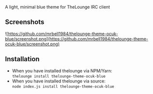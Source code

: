 A light, minimal blue theme for TheLounge IRC client

## Screenshots

![https://github.com/mrbell1984/thelounge-theme-ocuk-blue/screenshot.png](https://github.com/mrbell1984/thelounge-theme-ocuk-blue/screenshot.png)

## Installation

- When you have installed thelounge via NPM/Yarn:  
```thelounge install thelounge-theme-ocuk-blue```  
- When you have installed thelounge via source:  
```node index.js install thelounge-theme-ocuk-blue```
